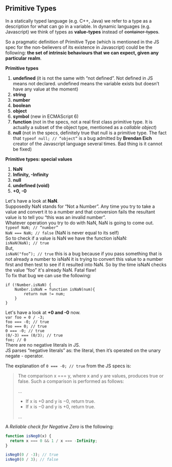 ## Primitive Types

In a statically typed language (e.g. C++, Java) we refer to a type as a description for what can go in a variable.
In dynamic languages (e.g. Javascript) we think of types as **value-types** instead of ~~container-types~~.

So a pragmatic definition of Primitive Type (which is mentioned in the JS spec for the non-believers of its existence in Javascript) could be the following: **the set of intrinsic behaviours that we can expect, given any particular realm**.

**Primitive types**

1.  **undefined** (it is not the same with “not defined”. Not defined in JS means not declared. undefined means the variable exists but doesn’t have any value at the moment)
2.  **string**
3.  **number**
4.  **boolean**
5.  **object**
6.  **symbol** (new in ECMAScript 6)
7.  **function** (not in the specs, not a real first class primitive type. It is actually a subset of the object type, mentioned as a _callable object_)
8.  **null** (not in the specs, definitely true that null is a primitive type. The fact that `typeof null; // “object”` is a bug admitted by **Brendan Eich** creator of the Javascript language several times. Bad thing is it cannot be fixed)

**Primitive types: special values**

1.  **NaN**
2.  **Infinity, -Infinity**
3.  **null**
4.  **undefined (void)**
5.  **+0, -0**

Let's have a look at **NaN**.  
Supposedly NaN stands for “Not a Number”. Any time you try to take a value and convert it to a number and that conversion fails the resultant value is to tell you “this was an invalid number”.  
Whatever operation you try to do with NaN, NaN is going to come out.  
`typeof NaN; // “number”`  
`NaN === NaN; // false` (NaN is never equal to its self)  
So to check if a value is NaN we have the function isNaN:  
`isNaN(NaN); // true`  
But,  
`isNaN("foo”); // true` this is a bug because if you pass something that is not already a number to isNaN it is trying to convert this value to a number first and then test to see if it resulted into NaN. So by the time isNaN checks the value “foo” it's already NaN. Fatal flaw!  
To fix that bug we can use the following:

```
if (!Number.isNaN) {
	Number.isNaN = function isNaN(num){
		return num != num;
	}
}
```

Let's have a look at **+0 and -0** now.  
`var foo = 0 / -3;`  
`foo === -0; // true`  
`foo === 0; // true`  
`0 === -0; // true`  
`(0/-3) === (0/3); // true`  
`foo; // 0`  
There are no negative literals in JS.  
JS parses “negative literals” as: the literal, then it’s operated on the unary negate - operator.

The explanation of `0 === -0; // true` from the JS specs is:

> The comparison x === y, where x and y are values, produces true or false. Such a comparison is performed as follows:
>
> ...
>
> * If x is +0 and y is −0, return true.
> * If x is −0 and y is +0, return true.
>
> ...

A _Reliable check for Negative Zero_ is the following:

```js
function isNeg0(x) {
  return x === 0 && 1 / x === -Infinity;
}

isNeg0(0 / -3); // true
isNeg0(0 / 3); // false
```
